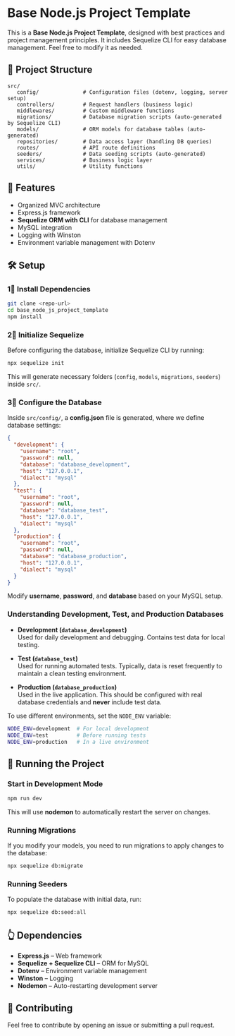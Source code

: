 # Base Node.js Project Template

This is a **Base Node.js Project Template**, designed with best practices and project management principles. It includes Sequelize CLI for easy database management. Feel free to modify it as needed.

## 📁 Project Structure

```
src/
   config/              # Configuration files (dotenv, logging, server setup)
   controllers/         # Request handlers (business logic)
   middlewares/         # Custom middleware functions
   migrations/          # Database migration scripts (auto-generated by Sequelize CLI)
   models/              # ORM models for database tables (auto-generated)
   repositories/        # Data access layer (handling DB queries)
   routes/              # API route definitions
   seeders/             # Data seeding scripts (auto-generated)
   services/            # Business logic layer
   utils/               # Utility functions
```

## 🚀 Features

- Organized MVC architecture
- Express.js framework
- **Sequelize ORM with CLI** for database management
- MySQL integration
- Logging with Winston
- Environment variable management with Dotenv

## 🛠 Setup

### 1⃣ Install Dependencies

```sh
git clone <repo-url>
cd base_node_js_project_template
npm install
```

### 2⃣ Initialize Sequelize

Before configuring the database, initialize Sequelize CLI by running:

```sh
npx sequelize init
```

This will generate necessary folders (`config`, `models`, `migrations`, `seeders`) inside `src/`.

### 3⃣ Configure the Database

Inside `src/config/`, a **config.json** file is generated, where we define database settings:

```json
{
  "development": {
    "username": "root",
    "password": null,
    "database": "database_development",
    "host": "127.0.0.1",
    "dialect": "mysql"
  },
  "test": {
    "username": "root",
    "password": null,
    "database": "database_test",
    "host": "127.0.0.1",
    "dialect": "mysql"
  },
  "production": {
    "username": "root",
    "password": null,
    "database": "database_production",
    "host": "127.0.0.1",
    "dialect": "mysql"
  }
}
```

Modify **username**, **password**, and **database** based on your MySQL setup.

### Understanding Development, Test, and Production Databases

- **Development (`database_development`)**  
  Used for daily development and debugging. Contains test data for local testing.

- **Test (`database_test`)**  
  Used for running automated tests. Typically, data is reset frequently to maintain a clean testing environment.

- **Production (`database_production`)**  
  Used in the live application. This should be configured with real database credentials and **never** include test data.

To use different environments, set the `NODE_ENV` variable:

```sh
NODE_ENV=development  # For local development
NODE_ENV=test         # Before running tests
NODE_ENV=production   # In a live environment
```

## 🚀 Running the Project

### Start in Development Mode

```sh
npm run dev
```

This will use **nodemon** to automatically restart the server on changes.

### Running Migrations

If you modify your models, you need to run migrations to apply changes to the database:

```sh
npx sequelize db:migrate
```

### Running Seeders

To populate the database with initial data, run:

```sh
npx sequelize db:seed:all
```

## 👆 Dependencies

- **Express.js** – Web framework
- **Sequelize + Sequelize CLI** – ORM for MySQL
- **Dotenv** – Environment variable management
- **Winston** – Logging
- **Nodemon** – Auto-restarting development server

## 🤝 Contributing

Feel free to contribute by opening an issue or submitting a pull request.
